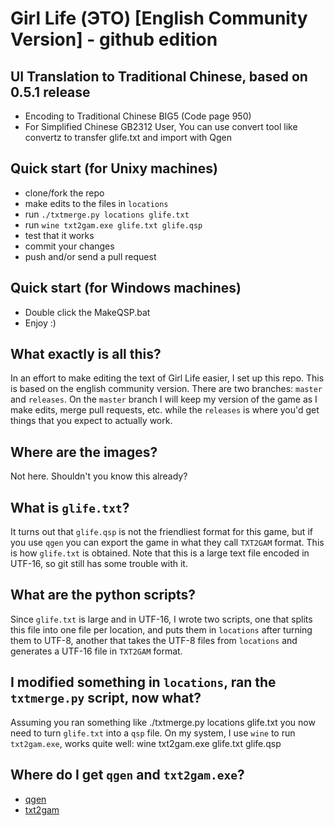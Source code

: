 # Girl Life (ЭТО) [English Community Version] - github edition

## UI Translation to Traditional Chinese, based on  0.5.1 release
* Encoding to Traditional Chinese BIG5 (Code page 950)
* For Simplified Chinese GB2312 User, You can use convert tool like convertz to transfer glife.txt and import with Qgen

## Quick start (for Unixy machines)
* clone/fork the repo
* make edits to the files in `locations`
* run `./txtmerge.py locations glife.txt`
* run `wine txt2gam.exe glife.txt glife.qsp`
* test that it works
* commit your changes
* push and/or send a pull request

## Quick start (for Windows machines)
* Double click the MakeQSP.bat
* Enjoy :)

## What exactly is all this?
In an effort to make editing the text of Girl Life easier, I set up this repo. This is based on the english community version. There are two branches: `master` and `releases`. On the `master` branch I will keep my version of the game as I make edits, merge pull requests, etc. while the `releases` is where you'd get things that you expect to actually work.

## Where are the images?
Not here. Shouldn't you know this already?

## What is `glife.txt`?
It turns out that `glife.qsp` is not the friendliest format for this game, but if you use `qgen` you can export the game in what they call `TXT2GAM` format. This is how `glife.txt` is obtained. Note that this is a large text file encoded in UTF-16, so git still has some trouble with it.

## What are the python scripts?
Since `glife.txt` is large and in UTF-16, I wrote two scripts, one that splits this file into one file per location, and puts them in `locations` after turning them to UTF-8, another that takes the UTF-8 files from `locations` and generates a UTF-16 file in `TXT2GAM` format.

## I modified something in `locations`, ran the `txtmerge.py` script, now what?
Assuming you ran something like
    ./txtmerge.py locations glife.txt
you now need to turn `glife.txt` into a `qsp` file. On my system, I use `wine` to run `txt2gam.exe`, works quite well:
    wine txt2gam.exe glife.txt glife.qsp

## Where do I get `qgen` and `txt2gam.exe`?
* [qgen](http://qsp.su/index.php?option=com_content&task=view&id=46&Itemid=56)
* [txt2gam](http://qsp.su/index.php?option=com_content&task=view&id=52&Itemid=56)
